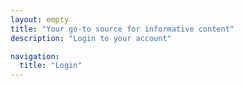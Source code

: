 ```yaml
---
layout: empty
title: "Your go-to source for informative content"
description: "Login to your account"

navigation:
  title: "Login"
---
```

